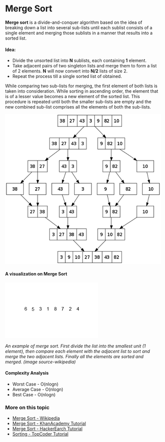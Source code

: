 # Merge Sort

**Merge sort** is a divide-and-conquer algorithm based on the idea of breaking down a list into several sub-lists until each sublist consists of a single element and merging those sublists in a manner that results into a sorted list.

#### Idea:
- Divide the unsorted list into **N** sublists, each containing **1** element.
- Take adjacent pairs of two singleton lists and merge them to form a list of 2 elements. **N** will now convert into **N/2** lists of size 2.
- Repeat the process till a single sorted list of obtained.

While comparing two sub-lists for merging, the first element of both lists is taken into consideration. While sorting in ascending order, the element that is of a lesser value becomes a new element of the sorted list. This procedure is repeated until both the smaller sub-lists are empty and the new combined sub-list comprises all the elements of both the sub-lists.

![Merge Sort](./images/merge-sort.png)

#### A visualization on Merge Sort
![Merge sort demonstration](./images/merge-sort-animation.gif)

*An example of merge sort. First divide the list into the smallest unit (1 element), then compare each element with the adjacent list to sort and merge the two adjacent lists. Finally all the elements are sorted and merged. (image source-wikipedia)*

#### Complexity Analysis
- Worst Case - O(nlogn)
- Average Case - O(nlogn)
- Best Case - O(nlogn)

### More on this topic
- [Merge Sort - Wikipedia](https://en.wikipedia.org/wiki/Merge_sort)
- [Merge Sort - KhanAcademy Tutorial](https://www.khanacademy.org/computing/computer-science/algorithms/merge-sort/a/overview-of-merge-sort)
- [Merge Sort - HackerEarch Tutorial](https://www.hackerearth.com/practice/algorithms/sorting/merge-sort/tutorial/)
- [Sorting - TopCoder Tutorial](https://www.topcoder.com/community/data-science/data-science-tutorials/sorting/)
